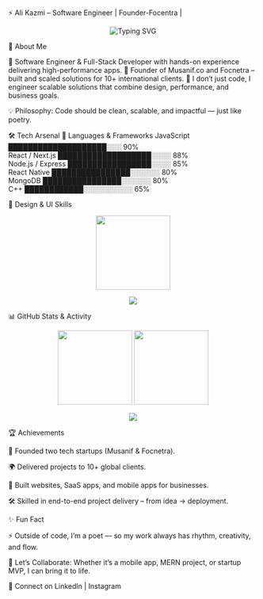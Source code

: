 ⚡ Ali Kazmi – Software Engineer | Founder-Focentra | 
<p align="center"> <img src="https://readme-typing-svg.demolab.com?font=Fira+Code&pause=1000&color=00F700&center=true&vCenter=true&width=600&lines=Full-Stack+Developer;React+%2F+Next.js+Specialist;Mobile+App+Developer;Founder+of+Musanif+%26+Focnetra;10%2B+Happy+Clients+Worldwide;Problem+Solver+%7C+Code+Poet" alt="Typing SVG" /> </p>
💫 About Me

🔹 Software Engineer & Full-Stack Developer with hands-on experience delivering high-performance apps.
🔹 Founder of Musanif.co and Focnetra – built and scaled solutions for 10+ international clients.
🔹 I don’t just code, I engineer scalable solutions that combine design, performance, and business goals.

💡 Philosophy: Code should be clean, scalable, and impactful — just like poetry.

🛠 Tech Arsenal
🚀 Languages & Frameworks
JavaScript      ████████████████████░░░   90%  
React / Next.js ███████████████████░░░░   88%  
Node.js / Express █████████████████░░░░   85%  
React Native    ████████████████░░░░░░   80%  
MongoDB         ████████████████░░░░░░   80%  
C++             ████████████░░░░░░░░░░   65%  

🎨 Design & UI Skills
<p align="center">
  <img src="https://github-readme-stats.vercel.app/api/top-langs/?username=syedalikazmi1122&layout=compact&theme=radical" height="150"/>
</p>

<p align="center"> <img src="https://skillicons.dev/icons?i=react,nextjs,tailwind,bootstrap,figma,framer" /> </p>
📊 GitHub Stats & Activity
<p align="center"> <img src="https://github-readme-stats.vercel.app/api?username=syedalikazmi1122&show_icons=true&theme=radical" height="150"/> <img src="https://github-readme-streak-stats.herokuapp.com/?user=syedalikazmi1122&theme=radical" height="150"/> </p> <p align="center"> <img src="https://github-profile-summary-cards.vercel.app/api/cards/profile-details?username=syedalikazmi1122&theme=radical"/> </p>


🏆 Achievements

🚀 Founded two tech startups (Musanif & Focnetra).

🌍 Delivered projects to 10+ global clients.

📱 Built websites, SaaS apps, and mobile apps for businesses.

🛠 Skilled in end-to-end project delivery – from idea → deployment.

✨ Fun Fact

⚡ Outside of code, I’m a poet — so my work always has rhythm, creativity, and flow.

💬 Let’s Collaborate: Whether it’s a mobile app, MERN project, or startup MVP, I can bring it to life.

📩 Connect on LinkedIn
 | Instagram
